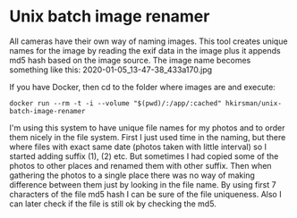 # Unix batch image renamer

All cameras have their own way of naming images. This tool creates unique
names for the image by reading the exif data in the image plus it appends
md5 hash based on the image source. The image name becomes something like this:
2020-01-05_13-47-38_433a170.jpg

If you have Docker, then cd to the folder where images are and execute:

    docker run --rm -t -i --volume "$(pwd)/:/app/:cached" hkirsman/unix-batch-image-renamer

I'm using this system to have unique file names for my photos and to order them
nicely in the file system. First I just used time in the naming, but there where
files with exact same date (photos taken with little interval) so I started
adding suffix (1), (2) etc. But sometimes I had copied some of the
photos to other places and renamed them with other suffix. Then when gathering
the photos to a single place there was no way of making difference between them
just by looking in the file name. By using first 7 characters of the file md5
hash I can be sure of the file uniqueness. Also I can later check if the file
is still ok by checking the md5.
